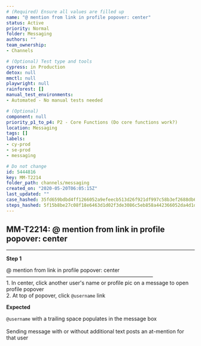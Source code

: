 ```yaml
---
# (Required) Ensure all values are filled up
name: "@ mention from link in profile popover: center"
status: Active
priority: Normal
folder: Messaging
authors: ""
team_ownership: 
- Channels

# (Optional) Test type and tools
cypress: in Production
detox: null
mmctl: null
playwright: null
rainforest: []
manual_test_environments: 
- Automated - No manual tests needed

# (Optional)
component: null
priority_p1_to_p4: P2 - Core Functions (Do core functions work?)
location: Messaging
tags: []
labels: 
- cy-prod
- se-prod
- messaging

# Do not change
id: 5444816
key: MM-T2214
folder_path: channels/messaging
created_on: "2020-05-20T06:05:15Z"
last_updated: ""
case_hashed: 35fd659bdbd4ff1266052a9efeecb513d26f921df997c58b3ef2688db6213f23ffb089917c74a71b10c95c3dd0e91179
steps_hashed: 5f15b8be27c08f18e6463d1d02f3de3086c5eb858a442366052da4d1da5d9e63164eb78aeccdcad67cd9e35141e6643d
---
```


## MM-T2214: @ mention from link in profile popover: center

---

**Step 1**

@ mention from link in profile popover: center\
————————————————————————————\
1\. In center, click another user's name or profile pic on a message to open profile popover\
2\. At top of popover, click `@username` link

**Expected**

`@username` with a trailing space populates in the message box\
\
Sending message with or without additional text posts an at-mention for that user
